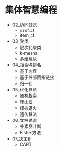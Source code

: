 # 集体智慧编程

* 02_协同过滤
  - usef_cf
  - item_cf
* 03_聚类
  - 层次化聚类
  - k-means
  - 多维缩放
* 04_搜索与排名
  - 基于内容
  - 基于外部回指链接
  - 归一化
* 05_优化算法
  - 随机搜索
  - 爬山法
  - 模拟退火
  - 遗传算法
* 06_文档过滤
  - 朴素贝叶斯
  - Fisher方法
* 07_决策树
  - CART

